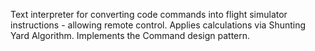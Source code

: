 Text interpreter for converting code commands into flight simulator instructions - allowing remote control. Applies calculations via Shunting Yard Algorithm. Implements the Command design pattern.
